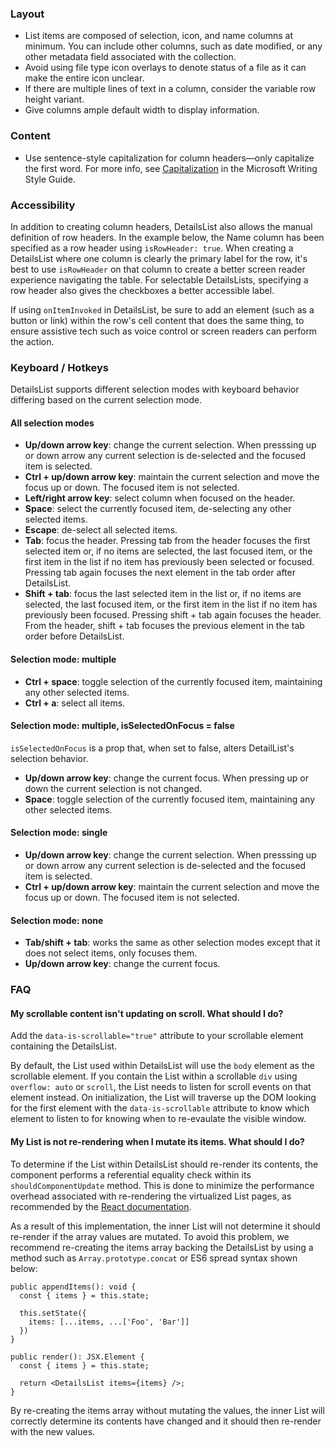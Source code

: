 ### Layout

- List items are composed of selection, icon, and name columns at minimum. You can include other columns, such as date modified, or any other metadata field associated with the collection.
- Avoid using file type icon overlays to denote status of a file as it can make the entire icon unclear.
- If there are multiple lines of text in a column, consider the variable row height variant.
- Give columns ample default width to display information.

### Content

- Use sentence-style capitalization for column headers—only capitalize the first word. For more info, see [Capitalization](https://docs.microsoft.com/style-guide/capitalization) in the Microsoft Writing Style Guide.

### Accessibility

In addition to creating column headers, DetailsList also allows the manual definition of row headers. In the example below, the Name column has been specified as a row header using `isRowHeader: true`. When creating a DetailsList where one column is clearly the primary label for the row, it's best to use `isRowHeader` on that column to create a better screen reader experience navigating the table. For selectable DetailsLists, specifying a row header also gives the checkboxes a better accessible label.

If using `onItemInvoked` in DetailsList, be sure to add an element (such as a button or link) within the row's cell content that does the same thing, to ensure assistive tech such as voice control or screen readers can perform the action.

### Keyboard / Hotkeys

DetailsList supports different selection modes with keyboard behavior differing based on the current selection mode.

#### All selection modes

- **Up/down arrow key**: change the current selection. When presssing up or down arrow any current selection is de-selected and the focused item is selected.
- **Ctrl + up/down arrow key**: maintain the current selection and move the focus up or down. The focused item is not selected.
- **Left/right arrow key**: select column when focused on the header.
- **Space**: select the currently focused item, de-selecting any other selected items.
- **Escape**: de-select all selected items.
- **Tab**: focus the header. Pressing tab from the header focuses the first selected item or, if no items are selected, the last focused item, or the first item in the list if no item has previously been selected or focused. Pressing tab again focuses the next element in the tab order after DetailsList.
- **Shift + tab**: focus the last selected item in the list or, if no items are selected, the last focused item, or the first item in the list if no item has previously been focused. Pressing shift + tab again focuses the header. From the header, shift + tab focuses the previous element in the tab order before DetailsList.

#### Selection mode: multiple

- **Ctrl + space**: toggle selection of the currently focused item, maintaining any other selected items.
- **Ctrl + a**: select all items.

#### Selection mode: multiple, isSelectedOnFocus = false

`isSelectedOnFocus` is a prop that, when set to false, alters DetailList's selection behavior.

- **Up/down arrow key**: change the current focus. When pressing up or down the current selection is not changed.
- **Space**: toggle selection of the currently focused item, maintaining any other selected items.

#### Selection mode: single

- **Up/down arrow key**: change the current selection. When presssing up or down arrow any current selection is de-selected and the focused item is selected.
- **Ctrl + up/down arrow key**: maintain the current selection and move the focus up or down. The focused item is not selected.

#### Selection mode: none

- **Tab/shift + tab**: works the same as other selection modes except that it does not select items, only focuses them.
- **Up/down arrow key**: change the current focus.

### FAQ

#### My scrollable content isn't updating on scroll. What should I do?

Add the `data-is-scrollable="true"` attribute to your scrollable element containing the DetailsList.

By default, the List used within DetailsList will use the `body` element as the scrollable element. If you contain the List within a scrollable `div` using `overflow: auto` or `scroll`, the List needs to listen for scroll events on that element instead. On initialization, the List will traverse up the DOM looking for the first element with the `data-is-scrollable` attribute to know which element to listen to for knowing when to re-evaulate the visible window.

#### My List is not re-rendering when I mutate its items. What should I do?

To determine if the List within DetailsList should re-render its contents, the component performs a referential equality check within its `shouldComponentUpdate` method. This is done to minimize the performance overhead associated with re-rendering the virtualized List pages, as recommended by the [React documentation](https://reactjs.org/docs/optimizing-performance.html#the-power-of-not-mutating-data).

As a result of this implementation, the inner List will not determine it should re-render if the array values are mutated.
To avoid this problem, we recommend re-creating the items array backing the DetailsList by using a method such as `Array.prototype.concat` or ES6 spread syntax shown below:

```tsx
public appendItems(): void {
  const { items } = this.state;

  this.setState({
    items: [...items, ...['Foo', 'Bar']]
  })
}

public render(): JSX.Element {
  const { items } = this.state;

  return <DetailsList items={items} />;
}
```

By re-creating the items array without mutating the values, the inner List will correctly determine its contents have changed and it should then re-render with the new values.
